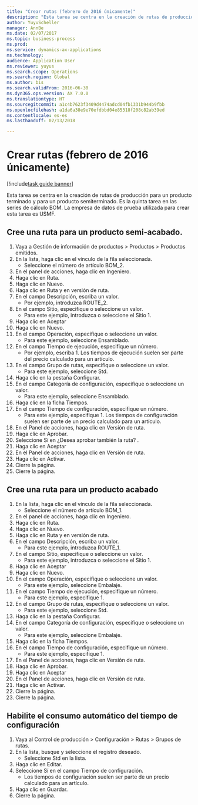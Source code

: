 ```yaml
--- 
title: "Crear rutas (febrero de 2016 únicamente)"
description: "Esta tarea se centra en la creación de rutas de producción para un producto terminado y para un producto semiterminado."
author: YuyuScheller
manager: AnnBe
ms.date: 02/07/2017
ms.topic: business-process
ms.prod: 
ms.service: dynamics-ax-applications
ms.technology: 
audience: Application User
ms.reviewer: yuyus
ms.search.scope: Operations
ms.search.region: Global
ms.author: bis
ms.search.validFrom: 2016-06-30
ms.dyn365.ops.version: AX 7.0.0
ms.translationtype: HT
ms.sourcegitcommit: a1c4b7623f3409d4474adcd04fb1331b944b9fbb
ms.openlocfilehash: a1da6a38e9e70efdbbd04e85318f208c82ab39ed
ms.contentlocale: es-es
ms.lasthandoff: 02/13/2018

---
```

# <a name="create-routes-february-2016-only"></a>Crear rutas (febrero de 2016 únicamente)

[!include[task guide banner](../../includes/task-guide-banner.md)]

Esta tarea se centra en la creación de rutas de producción para un producto terminado y para un producto semiterminado. Es la quinta tarea en las series de cálculo BOM. La empresa de datos de prueba utilizada para crear esta tarea es USMF.


## <a name="create-a-route-for-a-semi-finished-product"></a>Cree una ruta para un producto semi-acabado.
1. Vaya a Gestión de información de productos > Productos > Productos emitidos.
2. En la lista, haga clic en el vínculo de la fila seleccionada.
    * Seleccione el número de artículo BOM_2.  
3. En el panel de acciones, haga clic en Ingeniero.
4. Haga clic en Ruta.
5. Haga clic en Nuevo.
6. Haga clic en Ruta y en versión de ruta.
7. En el campo Descripción, escriba un valor.
    * Por ejemplo, introduzca ROUTE_2.  
8. En el campo Sitio, especifique o seleccione un valor.
    * Para este ejemplo, introduzca o seleccione el Sitio 1.  
9. Haga clic en Aceptar
10. Haga clic en Nuevo.
11. En el campo Operación, especifique o seleccione un valor.
    * Para este ejemplo, seleccione Ensamblado.  
12. En el campo Tiempo de ejecución, especifique un número.
    * Por ejemplo, escriba 1. Los tiempos de ejecución suelen ser parte del precio calculado para un artículo.  
13. En el campo Grupo de rutas, especifique o seleccione un valor.
    * Para este ejemplo, seleccione Std.  
14. Haga clic en la pestaña Configurar.
15. En el campo Categoría de configuración, especifique o seleccione un valor.
    * Para este ejemplo, seleccione Ensamblado.  
16. Haga clic en la ficha Tiempos.
17. En el campo Tiempo de configuración, especifique un número.
    * Para este ejemplo, especifique 1. Los tiempos de configuración suelen ser parte de un precio calculado para un artículo.  
18. En el Panel de acciones, haga clic en Versión de ruta.
19. Haga clic en Aprobar.
20. Seleccione Sí en ¿Desea aprobar también la ruta? .
21. Haga clic en Aceptar
22. En el Panel de acciones, haga clic en Versión de ruta.
23. Haga clic en Activar.
24. Cierre la página.
25. Cierre la página.

## <a name="create-a-route-for-a-finished-product"></a>Cree una ruta para un producto acabado
1. En la lista, haga clic en el vínculo de la fila seleccionada.
    * Seleccione el número de artículo BOM_1.  
2. En el panel de acciones, haga clic en Ingeniero.
3. Haga clic en Ruta.
4. Haga clic en Nuevo.
5. Haga clic en Ruta y en versión de ruta.
6. En el campo Descripción, escriba un valor.
    * Para este ejemplo, introduzca ROUTE_1.  
7. En el campo Sitio, especifique o seleccione un valor.
    * Para este ejemplo, introduzca o seleccione el Sitio 1.  
8. Haga clic en Aceptar
9. Haga clic en Nuevo.
10. En el campo Operación, especifique o seleccione un valor.
    * Para este ejemplo, seleccione Embalaje.  
11. En el campo Tiempo de ejecución, especifique un número.
    * Para este ejemplo, especifique 1.  
12. En el campo Grupo de rutas, especifique o seleccione un valor.
    * Para este ejemplo, seleccione Std.  
13. Haga clic en la pestaña Configurar.
14. En el campo Categoría de configuración, especifique o seleccione un valor.
    * Para este ejemplo, seleccione Embalaje.  
15. Haga clic en la ficha Tiempos.
16. En el campo Tiempo de configuración, especifique un número.
    * Para este ejemplo, especifique 1.  
17. En el Panel de acciones, haga clic en Versión de ruta.
18. Haga clic en Aprobar.
19. Haga clic en Aceptar
20. En el Panel de acciones, haga clic en Versión de ruta.
21. Haga clic en Activar.
22. Cierre la página.
23. Cierre la página.

## <a name="enable-automatic-consumption-of-setup-time"></a>Habilite el consumo automático del tiempo de configuración
1. Vaya al Control de producción > Configuración > Rutas > Grupos de rutas.
2. En la lista, busque y seleccione el registro deseado.
    * Seleccione Std en la lista.  
3. Haga clic en Editar.
4. Seleccione Sí en el campo Tiempo de configuración.
    * Los tiempos de configuración suelen ser parte de un precio calculado para un artículo.  
5. Haga clic en Guardar.
6. Cierre la página.


